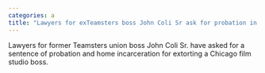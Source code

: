 ```yaml
---
categories: a
title: "Lawyers for exTeamsters boss John Coli Sr ask for probation in extortion case citing cooperation against state senator"
---
```

Lawyers for former Teamsters union boss John Coli Sr. have asked for a sentence of probation and home incarceration for extorting a Chicago film studio boss.